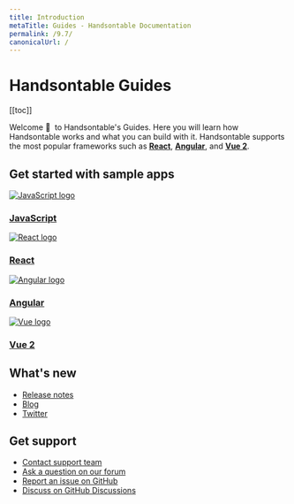 ```yaml
---
title: Introduction
metaTitle: Guides - Handsontable Documentation
permalink: /9.7/
canonicalUrl: /
---
```


# Handsontable Guides

[[toc]]

Welcome 👋&nbsp; to Handsontable's Guides. Here you will learn how Handsontable works and what you can build with it. Handsontable supports the most popular frameworks such as **[React](@/guides/integrate-with-react/react-simple-example.md)**, **[Angular](@/guides/integrate-with-angular/angular-simple-example.md)**, and **[Vue 2](@/guides/integrate-with-vue/vue-simple-example.md)**.

## Get started with sample apps

<div class="row-items-container">
    <a href="/docs/9.7/hello-world" class="row-item">
     <img class="integration-framework-logo" src="/docs/9.7/img/pages/introduction/javascript.svg" alt="JavaScript logo" />
     <h3>JavaScript</h3>
    </a>

   <a href="/docs/9.7/react-simple-example" class="row-item">
   <img class="integration-framework-logo" src="/docs/9.7/img/pages/introduction/react.svg" alt="React logo" />
    <h3>React</h3>
   </a>

   <a href="/docs/9.7/angular-simple-example" class="row-item">
    <img class="integration-framework-logo" src="/docs/9.7/img/pages/introduction/angular.svg" alt="Angular logo" />
    <h3>Angular</h3>
   </a>

   <a href="/docs/9.7/vue-simple-example" class="row-item">
    <img class="integration-framework-logo" src="/docs/9.7/img/pages/introduction/vue.svg" alt="Vue logo" />
    <h3>Vue 2</h3>
   </a>
</div>

## What's new

- [Release notes](@/guides/upgrade-and-migration/release-notes.md)
- [Blog](https://handsontable.com/blog)
- [Twitter](https://twitter.com/handsontable)

## Get support

- [Contact support team](https://handsontable.com/contact?category=technical_support)
- [Ask a question on our forum](https://forum.handsontable.com)
- [Report an issue on GitHub](https://github.com/handsontable/handsontable/issues)
- [Discuss on GitHub Discussions](https://github.com/handsontable/handsontable/discussions)
